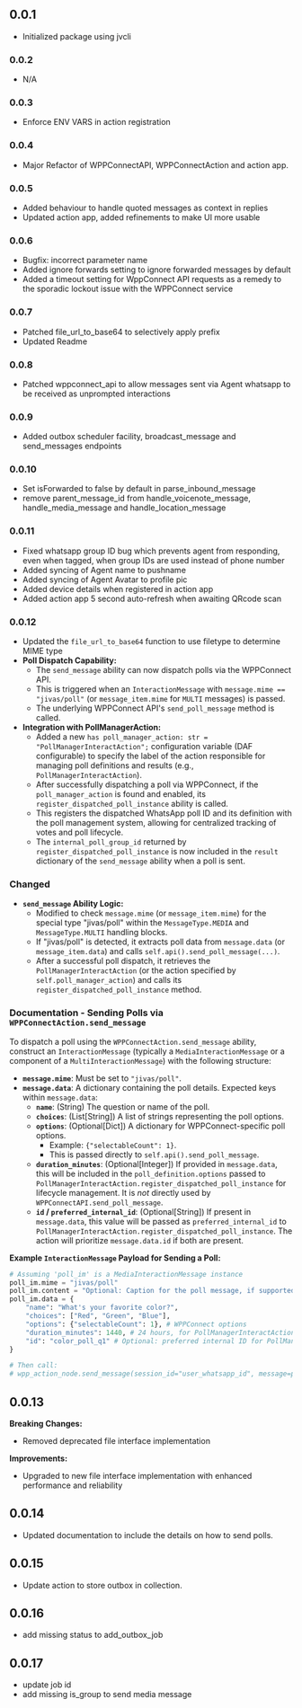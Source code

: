 ## 0.0.1
- Initialized package using jvcli

### 0.0.2
- N/A

### 0.0.3
- Enforce ENV VARS in action registration

### 0.0.4
- Major Refactor of WPPConnectAPI, WPPConnectAction and action app.

### 0.0.5
- Added behaviour to handle quoted messages as context in replies
- Updated action app, added refinements to make UI more usable

### 0.0.6
- Bugfix: incorrect parameter name
- Added ignore forwards setting to ignore forwarded messages by default
- Added a timeout setting for WppConnect API requests as a remedy to the sporadic lockout issue with the WPPConnect service

### 0.0.7
- Patched file_url_to_base64 to selectively apply prefix
- Updated Readme

### 0.0.8
- Patched wppconnect_api to allow messages sent via Agent whatsapp to be received as unprompted interactions

### 0.0.9
- Added outbox scheduler facility, broadcast_message and send_messages endpoints

### 0.0.10
- Set isForwarded to false by default in parse_inbound_message
- remove parent_message_id from handle_voicenote_message, handle_media_message and handle_location_message

### 0.0.11
- Fixed whatsapp group ID bug which prevents agent from responding, even when tagged, when group IDs are used instead of phone number
- Added syncing of Agent name to pushname
- Added syncing of Agent Avatar to profile pic
- Added device details when registered in action app
- Added action app 5 second auto-refresh when awaiting QRcode scan

### 0.0.12
- Updated the `file_url_to_base64` function to use filetype to determine MIME type
- **Poll Dispatch Capability:**
  - The `send_message` ability can now dispatch polls via the WPPConnect API.
  - This is triggered when an `InteractionMessage` with `message.mime == "jivas/poll"` (or `message_item.mime` for `MULTI` messages) is passed.
  - The underlying WPPConnect API's `send_poll_message` method is called.
- **Integration with PollManagerAction:**
  - Added a new `has poll_manager_action: str = "PollManagerInteractAction";` configuration variable (DAF configurable) to specify the label of the action responsible for managing poll definitions and results (e.g., `PollManagerInteractAction`).
  - After successfully dispatching a poll via WPPConnect, if the `poll_manager_action` is found and enabled, its `register_dispatched_poll_instance` ability is called.
  - This registers the dispatched WhatsApp poll ID and its definition with the poll management system, allowing for centralized tracking of votes and poll lifecycle.
  - The `internal_poll_group_id` returned by `register_dispatched_poll_instance` is now included in the `result` dictionary of the `send_message` ability when a poll is sent.

### Changed

- **`send_message` Ability Logic:**
  - Modified to check `message.mime` (or `message_item.mime`) for the special type "jivas/poll" within the `MessageType.MEDIA` and `MessageType.MULTI` handling blocks.
  - If "jivas/poll" is detected, it extracts poll data from `message.data` (or `message_item.data`) and calls `self.api().send_poll_message(...)`.
  - After a successful poll dispatch, it retrieves the `PollManagerInteractAction` (or the action specified by `self.poll_manager_action`) and calls its `register_dispatched_poll_instance` method.

### Documentation - Sending Polls via `WPPConnectAction.send_message`

To dispatch a poll using the `WPPConnectAction.send_message` ability, construct an `InteractionMessage` (typically a `MediaInteractionMessage` or a component of a `MultiInteractionMessage`) with the following structure:

- **`message.mime`**: Must be set to `"jivas/poll"`.
- **`message.data`**: A dictionary containing the poll details. Expected keys within `message.data`:
    - **`name`**: (String) The question or name of the poll.
    - **`choices`**: (List[String]) A list of strings representing the poll options.
    - **`options`**: (Optional[Dict]) A dictionary for WPPConnect-specific poll options.
        - Example: `{"selectableCount": 1}`.
        - This is passed directly to `self.api().send_poll_message`.
    - **`duration_minutes`**: (Optional[Integer]) If provided in `message.data`, this will be included in the `poll_definition.options` passed to `PollManagerInteractAction.register_dispatched_poll_instance` for lifecycle management. It is *not* directly used by `WPPConnectAPI.send_poll_message`.
    - **`id` / `preferred_internal_id`**: (Optional[String]) If present in `message.data`, this value will be passed as `preferred_internal_id` to `PollManagerInteractAction.register_dispatched_poll_instance`. The action will prioritize `message.data.id` if both are present.

**Example `InteractionMessage` Payload for Sending a Poll:**

```python
# Assuming 'poll_im' is a MediaInteractionMessage instance
poll_im.mime = "jivas/poll"
poll_im.content = "Optional: Caption for the poll message, if supported by WPPConnect for polls."
poll_im.data = {
    "name": "What's your favorite color?",
    "choices": ["Red", "Green", "Blue"],
    "options": {"selectableCount": 1}, # WPPConnect options
    "duration_minutes": 1440, # 24 hours, for PollManagerInteractAction
    "id": "color_poll_q1" # Optional: preferred internal ID for PollManagerInteractAction
}

# Then call:
# wpp_action_node.send_message(session_id="user_whatsapp_id", message=poll_im)
```

## 0.0.13

**Breaking Changes:**
- Removed deprecated file interface implementation

**Improvements:**
- Upgraded to new file interface implementation with enhanced performance and reliability

## 0.0.14

- Updated documentation to include the details on how to send polls.

## 0.0.15
- Update action to store outbox in collection.

## 0.0.16
- add missing status to add_outbox_job

## 0.0.17
- update job id
- add missing is_group to send media message
